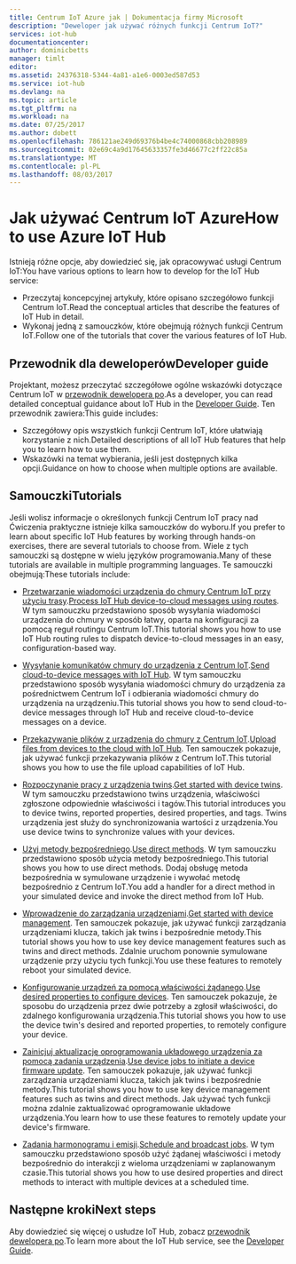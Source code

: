 ```yaml
---
title: Centrum IoT Azure jak | Dokumentacja firmy Microsoft
description: "Deweloper jak używać różnych funkcji Centrum IoT?"
services: iot-hub
documentationcenter: 
author: dominicbetts
manager: timlt
editor: 
ms.assetid: 24376318-5344-4a81-a1e6-0003ed587d53
ms.service: iot-hub
ms.devlang: na
ms.topic: article
ms.tgt_pltfrm: na
ms.workload: na
ms.date: 07/25/2017
ms.author: dobett
ms.openlocfilehash: 786121ae249d69376b4be4c74000868cbb208989
ms.sourcegitcommit: 02e69c4a9d17645633357fe3d46677c2ff22c85a
ms.translationtype: MT
ms.contentlocale: pl-PL
ms.lasthandoff: 08/03/2017
---
```

# <a name="how-to-use-azure-iot-hub"></a><span data-ttu-id="d217c-103">Jak używać Centrum IoT Azure</span><span class="sxs-lookup"><span data-stu-id="d217c-103">How to use Azure IoT Hub</span></span>

<span data-ttu-id="d217c-104">Istnieją różne opcje, aby dowiedzieć się, jak opracowywać usługi Centrum IoT:</span><span class="sxs-lookup"><span data-stu-id="d217c-104">You have various options to learn how to develop for the IoT Hub service:</span></span>

* <span data-ttu-id="d217c-105">Przeczytaj koncepcyjnej artykuły, które opisano szczegółowo funkcji Centrum IoT.</span><span class="sxs-lookup"><span data-stu-id="d217c-105">Read the conceptual articles that describe the features of IoT Hub in detail.</span></span>
* <span data-ttu-id="d217c-106">Wykonaj jedną z samouczków, które obejmują różnych funkcji Centrum IoT.</span><span class="sxs-lookup"><span data-stu-id="d217c-106">Follow one of the tutorials that cover the various features of IoT Hub.</span></span>

## <a name="developer-guide"></a><span data-ttu-id="d217c-107">Przewodnik dla deweloperów</span><span class="sxs-lookup"><span data-stu-id="d217c-107">Developer guide</span></span>

<span data-ttu-id="d217c-108">Projektant, możesz przeczytać szczegółowe ogólne wskazówki dotyczące Centrum IoT w [przewodnik dewelopera po][lnk-devguide].</span><span class="sxs-lookup"><span data-stu-id="d217c-108">As a developer, you can read detailed conceptual guidance about IoT Hub in the [Developer Guide][lnk-devguide].</span></span> <span data-ttu-id="d217c-109">Ten przewodnik zawiera:</span><span class="sxs-lookup"><span data-stu-id="d217c-109">This guide includes:</span></span>

* <span data-ttu-id="d217c-110">Szczegółowy opis wszystkich funkcji Centrum IoT, które ułatwiają korzystanie z nich.</span><span class="sxs-lookup"><span data-stu-id="d217c-110">Detailed descriptions of all IoT Hub features that help you to learn how to use them.</span></span>
* <span data-ttu-id="d217c-111">Wskazówki na temat wybierania, jeśli jest dostępnych kilka opcji.</span><span class="sxs-lookup"><span data-stu-id="d217c-111">Guidance on how to choose when multiple options are available.</span></span>

## <a name="tutorials"></a><span data-ttu-id="d217c-112">Samouczki</span><span class="sxs-lookup"><span data-stu-id="d217c-112">Tutorials</span></span>

<span data-ttu-id="d217c-113">Jeśli wolisz informacje o określonych funkcji Centrum IoT pracy nad Ćwiczenia praktyczne istnieje kilka samouczków do wyboru.</span><span class="sxs-lookup"><span data-stu-id="d217c-113">If you prefer to learn about specific IoT Hub features by working through hands-on exercises, there are several tutorials to choose from.</span></span> <span data-ttu-id="d217c-114">Wiele z tych samouczki są dostępne w wielu języków programowania.</span><span class="sxs-lookup"><span data-stu-id="d217c-114">Many of these tutorials are available in multiple programming languages.</span></span> <span data-ttu-id="d217c-115">Te samouczki obejmują:</span><span class="sxs-lookup"><span data-stu-id="d217c-115">These tutorials include:</span></span>

- <span data-ttu-id="d217c-116">[Przetwarzanie wiadomości urządzenia do chmury Centrum IoT przy użyciu trasy][lnk-routes-tutorial].</span><span class="sxs-lookup"><span data-stu-id="d217c-116">[Process IoT Hub device-to-cloud messages using routes][lnk-routes-tutorial].</span></span> <span data-ttu-id="d217c-117">W tym samouczku przedstawiono sposób wysyłania wiadomości urządzenia do chmury w sposób łatwy, oparta na konfiguracji za pomocą reguł routingu Centrum IoT.</span><span class="sxs-lookup"><span data-stu-id="d217c-117">This tutorial shows you how to use IoT Hub routing rules to dispatch device-to-cloud messages in an easy, configuration-based way.</span></span>

- <span data-ttu-id="d217c-118">[Wysyłanie komunikatów chmury do urządzenia z Centrum IoT][lnk-c2d-tutorial].</span><span class="sxs-lookup"><span data-stu-id="d217c-118">[Send cloud-to-device messages with IoT Hub][lnk-c2d-tutorial].</span></span> <span data-ttu-id="d217c-119">W tym samouczku przedstawiono sposób wysyłania wiadomości chmury do urządzenia za pośrednictwem Centrum IoT i odbierania wiadomości chmury do urządzenia na urządzeniu.</span><span class="sxs-lookup"><span data-stu-id="d217c-119">This tutorial shows you how to send cloud-to-device messages through IoT Hub and receive cloud-to-device messages on a device.</span></span>

- <span data-ttu-id="d217c-120">[Przekazywanie plików z urządzenia do chmury z Centrum IoT][lnk-upload-tutorial].</span><span class="sxs-lookup"><span data-stu-id="d217c-120">[Upload files from devices to the cloud with IoT Hub][lnk-upload-tutorial].</span></span> <span data-ttu-id="d217c-121">Ten samouczek pokazuje, jak używać funkcji przekazywania plików z Centrum IoT.</span><span class="sxs-lookup"><span data-stu-id="d217c-121">This tutorial shows you how to use the file upload capabilities of IoT Hub.</span></span>

- <span data-ttu-id="d217c-122">[Rozpoczynanie pracy z urządzenia twins][lnk-twin-tutorial].</span><span class="sxs-lookup"><span data-stu-id="d217c-122">[Get started with device twins][lnk-twin-tutorial].</span></span> <span data-ttu-id="d217c-123">W tym samouczku przedstawiono twins urządzenia, właściwości zgłoszone odpowiednie właściwości i tagów.</span><span class="sxs-lookup"><span data-stu-id="d217c-123">This tutorial introduces you to device twins, reported properties, desired properties, and tags.</span></span> <span data-ttu-id="d217c-124">Twins urządzenia jest służy do synchronizowania wartości z urządzenia.</span><span class="sxs-lookup"><span data-stu-id="d217c-124">You use device twins to synchronize values with your devices.</span></span>

- <span data-ttu-id="d217c-125">[Użyj metody bezpośredniego][lnk-methods-tutorial].</span><span class="sxs-lookup"><span data-stu-id="d217c-125">[Use direct methods][lnk-methods-tutorial].</span></span> <span data-ttu-id="d217c-126">W tym samouczku przedstawiono sposób użycia metody bezpośredniego.</span><span class="sxs-lookup"><span data-stu-id="d217c-126">This tutorial shows you how to use direct methods.</span></span> <span data-ttu-id="d217c-127">Dodaj obsługę metoda bezpośrednia w symulowane urządzenie i wywołać metodę bezpośrednio z Centrum IoT.</span><span class="sxs-lookup"><span data-stu-id="d217c-127">You add a handler for a direct method in your simulated device and invoke the direct method from IoT Hub.</span></span>

- <span data-ttu-id="d217c-128">[Wprowadzenie do zarządzania urządzeniami][lnk-dm-tutorial].</span><span class="sxs-lookup"><span data-stu-id="d217c-128">[Get started with device management][lnk-dm-tutorial].</span></span> <span data-ttu-id="d217c-129">Ten samouczek pokazuje, jak używać funkcji zarządzania urządzeniami klucza, takich jak twins i bezpośrednie metody.</span><span class="sxs-lookup"><span data-stu-id="d217c-129">This tutorial shows you how to use key device management features such as twins and direct methods.</span></span> <span data-ttu-id="d217c-130">Zdalnie uruchom ponownie symulowane urządzenie przy użyciu tych funkcji.</span><span class="sxs-lookup"><span data-stu-id="d217c-130">You use these features to remotely reboot your simulated device.</span></span>

- <span data-ttu-id="d217c-131">[Konfigurowanie urządzeń za pomocą właściwości żądanego][lnk-properties-tutorial].</span><span class="sxs-lookup"><span data-stu-id="d217c-131">[Use desired properties to configure devices][lnk-properties-tutorial].</span></span> <span data-ttu-id="d217c-132">Ten samouczek pokazuje, że sposobu do urządzenia przez dwie potrzeby a zgłosił właściwości, do zdalnego konfigurowania urządzenia.</span><span class="sxs-lookup"><span data-stu-id="d217c-132">This tutorial shows you how to use the device twin's desired and reported properties, to remotely configure your device.</span></span>

- <span data-ttu-id="d217c-133">[Zainicjuj aktualizację oprogramowania układowego urządzenia za pomocą zadania urządzenia][lnk-jobs-tutorial].</span><span class="sxs-lookup"><span data-stu-id="d217c-133">[Use device jobs to initiate a device firmware update][lnk-jobs-tutorial].</span></span> <span data-ttu-id="d217c-134">Ten samouczek pokazuje, jak używać funkcji zarządzania urządzeniami klucza, takich jak twins i bezpośrednie metody.</span><span class="sxs-lookup"><span data-stu-id="d217c-134">This tutorial shows you how to use key device management features such as twins and direct methods.</span></span> <span data-ttu-id="d217c-135">Jak używać tych funkcji można zdalnie zaktualizować oprogramowanie układowe urządzenia.</span><span class="sxs-lookup"><span data-stu-id="d217c-135">You learn how to use these features to remotely update your device's firmware.</span></span>

- <span data-ttu-id="d217c-136">[Zadania harmonogramu i emisji][lnk-schedule-tutorial].</span><span class="sxs-lookup"><span data-stu-id="d217c-136">[Schedule and broadcast jobs][lnk-schedule-tutorial].</span></span> <span data-ttu-id="d217c-137">W tym samouczku przedstawiono sposób użyć żądanej właściwości i metody bezpośrednio do interakcji z wieloma urządzeniami w zaplanowanym czasie.</span><span class="sxs-lookup"><span data-stu-id="d217c-137">This tutorial shows you how to use desired properties and direct methods to interact with multiple devices at a scheduled time.</span></span>

## <a name="next-steps"></a><span data-ttu-id="d217c-138">Następne kroki</span><span class="sxs-lookup"><span data-stu-id="d217c-138">Next steps</span></span>

<span data-ttu-id="d217c-139">Aby dowiedzieć się więcej o usłudze IoT Hub, zobacz [przewodnik dewelopera po][lnk-devguide].</span><span class="sxs-lookup"><span data-stu-id="d217c-139">To learn more about the IoT Hub service, see the [Developer Guide][lnk-devguide].</span></span>

[lnk-devguide]: ./iot-hub-devguide.md
[lnk-routes-tutorial]: ./iot-hub-csharp-csharp-process-d2c.md
[lnk-c2d-tutorial]: ./iot-hub-csharp-csharp-c2d.md
[lnk-upload-tutorial]: ./iot-hub-csharp-csharp-file-upload.md
[lnk-twin-tutorial]: ./iot-hub-node-node-twin-getstarted.md
[lnk-methods-tutorial]: ./iot-hub-node-node-direct-methods.md
[lnk-dm-tutorial]: ./iot-hub-node-node-device-management-get-started.md
[lnk-properties-tutorial]: ./iot-hub-node-node-twin-how-to-configure.md
[lnk-jobs-tutorial]: ./iot-hub-node-node-firmware-update.md
[lnk-schedule-tutorial]: ./iot-hub-node-node-schedule-jobs.md
